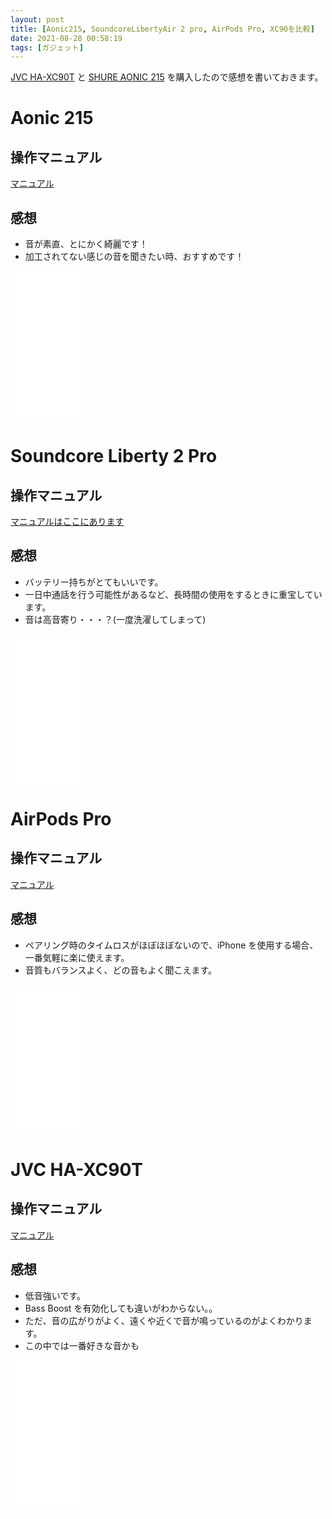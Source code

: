 ```yaml
---
layout: post
title: [Aonic215, SoundcoreLibertyAir 2 pro, AirPods Pro, XC90を比較]
date: 2021-08-28 00:58:19
tags: [ガジェット]　
---
```


[JVC HA-XC90T](https://amzn.to/3ziSMg1) と [SHURE AONIC 215](https://amzn.to/3ktTQHB) を購入したので感想を書いておきます。

# Aonic 215

## 操作マニュアル

[マニュアル](https://pubs.shure.com/guide/TW1/ja-JP?_gl=1*1nnqbkl*_ga*OTQ2MjA3MTYzLjE2Mjg1NzQxOTg.*_ga_DB3CR9SF0C*MTYzMDA4MDE3NS4zLjAuMTYzMDA4MDE3NS42MA..&_ga=2.129336140.1902099719.1630080176-946207163.1628574198)

## 感想

- 音が素直、とにかく綺麗です！
- 加工されてない感じの音を聞きたい時、おすすめです！

<iframe style="width:120px;height:240px;" marginwidth="0" marginheight="0" scrolling="no" frameborder="0" src="//rcm-fe.amazon-adsystem.com/e/cm?lt1=_blank&bc1=000000&IS2=1&bg1=FFFFFF&fc1=000000&lc1=0000FF&t=noma362907-22&language=en_US&o=9&p=8&l=as4&m=amazon&f=ifr&ref=as_ss_li_til&asins=B085F7TPNN&linkId=3ab16b56752399cb16153c7b94d309da"></iframe>

# Soundcore Liberty 2 Pro

## 操作マニュアル

[マニュアルはここにあります](https://www.ankerjapan.com/products/a3909)

## 感想

- バッテリー持ちがとてもいいです。
- 一日中通話を行う可能性があるなど、長時間の使用をするときに重宝しています。
- 音は高音寄り・・・？(一度洗濯してしまって)

<iframe style="width:120px;height:240px;" marginwidth="0" marginheight="0" scrolling="no" frameborder="0" src="//rcm-fe.amazon-adsystem.com/e/cm?lt1=_blank&bc1=000000&IS2=1&bg1=FFFFFF&fc1=000000&lc1=0000FF&t=noma362907-22&language=en_US&o=9&p=8&l=as4&m=amazon&f=ifr&ref=as_ss_li_til&asins=B07XYQYDMN&linkId=c52bdf8b6eacd6e5c2f98231eade9955"></iframe>

# AirPods Pro

## 操作マニュアル

[マニュアル](https://manuals.info.apple.com/MANUALS/1000/MA1769/ja_JP/airpods-quickstart_j.pdf)

## 感想

- ペアリング時のタイムロスがほぼほぼないので、iPhone を使用する場合、一番気軽に楽に使えます。
- 音質もバランスよく、どの音もよく聞こえます。

<iframe style="width:120px;height:240px;" marginwidth="0" marginheight="0" scrolling="no" frameborder="0" src="//rcm-fe.amazon-adsystem.com/e/cm?lt1=_blank&bc1=000000&IS2=1&bg1=FFFFFF&fc1=000000&lc1=0000FF&t=noma362907-22&language=en_US&o=9&p=8&l=as4&m=amazon&f=ifr&ref=as_ss_li_til&asins=B07ZPS4FSW&linkId=4f4585be7d93586d13f2fc118de31385"></iframe>

# JVC HA-XC90T

## 操作マニュアル

[マニュアル](https://manual3.jvckenwood.com/accessory/headphones/contents/ha-xc90t/jp/)

## 感想

- 低音強いです。
- Bass Boost を有効化しても違いがわからない。。
- ただ、音の広がりがよく、遠くや近くで音が鳴っているのがよくわかります。
- この中では一番好きな音かも

<iframe style="width:120px;height:240px;" marginwidth="0" marginheight="0" scrolling="no" frameborder="0" src="//rcm-fe.amazon-adsystem.com/e/cm?lt1=_blank&bc1=000000&IS2=1&bg1=FFFFFF&fc1=000000&lc1=0000FF&t=noma362907-22&language=en_US&o=9&p=8&l=as4&m=amazon&f=ifr&ref=as_ss_li_til&asins=B08F712TGG&linkId=7d2ca7aec6dd24528524071077fa6885"></iframe>
